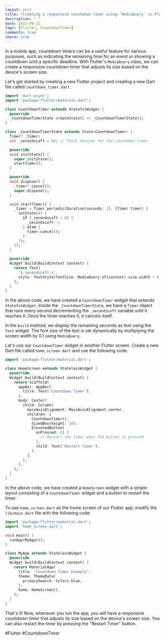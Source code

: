 ```yaml
---
layout: post
title: "Creating a responsive countdown timer using `MediaQuery` in Flutter"
description: " "
date: 2023-09-23
tags: [Flutter, CountdownTimer]
comments: true
share: true
---
```


In a mobile app, countdown timers can be a useful feature for various purposes, such as indicating the remaining time for an event or showing a countdown until a specific deadline. With Flutter's `MediaQuery` class, we can create a responsive countdown timer that adjusts its size based on the device's screen size. 

Let's get started by creating a new Flutter project and creating a new Dart file called `countdown_timer.dart`. 

```dart
import 'dart:async';
import 'package:flutter/material.dart';

class CountdownTimer extends StatefulWidget {
  @override
  _CountdownTimerState createState() => _CountdownTimerState();
}

class _CountdownTimerState extends State<CountdownTimer> {
  Timer? _timer;
  int _secondsLeft = 60; // Total seconds for the countdown timer

  @override
  void initState() {
    super.initState();
    startTimer();
  }

  @override
  void dispose() {
    _timer?.cancel();
    super.dispose();
  }

  void startTimer() {
    _timer = Timer.periodic(Duration(seconds: 1), (Timer timer) {
      setState(() {
        if (_secondsLeft > 0) {
          _secondsLeft--;
        } else {
          timer.cancel();
        }
      });
    });
  }

  @override
  Widget build(BuildContext context) {
    return Text(
      '$_secondsLeft s',
      style: TextStyle(fontSize: MediaQuery.of(context).size.width * 0.1),
    );
  }
}
```

In the above code, we have created a `CountdownTimer` widget that extends `StatefulWidget`. Inside the `_CountdownTimerState`, we have a `Timer` object that runs every second decrementing the `_secondsLeft` variable until it reaches 0. Once the timer reaches 0, it cancels itself.

In the `build` method, we display the remaining seconds as text using the `Text` widget. The font size of the text is set dynamically by multiplying the screen width by 0.1 using `MediaQuery`.

Let's use our `CountdownTimer` widget in another Flutter screen. Create a new Dart file called `home_screen.dart` and use the following code:

```dart
import 'package:flutter/material.dart';

class HomeScreen extends StatelessWidget {
  @override
  Widget build(BuildContext context) {
    return Scaffold(
      appBar: AppBar(
        title: Text('Countdown Timer'),
      ),
      body: Center(
        child: Column(
          mainAxisAlignment: MainAxisAlignment.center,
          children: [
            CountdownTimer(),
            SizedBox(height: 20),
            ElevatedButton(
              onPressed: () {
                // Restart the timer when the button is pressed
              },
              child: Text('Restart Timer'),
            ),
          ],
        ),
      ),
    );
  }
}
```

In the above code, we have created a `HomeScreen` widget with a simple layout consisting of a `CountdownTimer` widget and a button to restart the timer.

To use `home_screen.dart` as the home screen of our Flutter app, modify the `lib/main.dart` file with the following code:

```dart
import 'package:flutter/material.dart';
import 'home_screen.dart';

void main() {
  runApp(MyApp());
}

class MyApp extends StatelessWidget {
  @override
  Widget build(BuildContext context) {
    return MaterialApp(
      title: 'Countdown Timer Example',
      theme: ThemeData(
        primarySwatch: Colors.blue,
      ),
      home: HomeScreen(),
    );
  }
}
```

That's it! Now, whenever you run the app, you will have a responsive countdown timer that adjusts its size based on the device's screen size. You can also restart the timer by pressing the "Restart Timer" button.

#Flutter #CountdownTimer